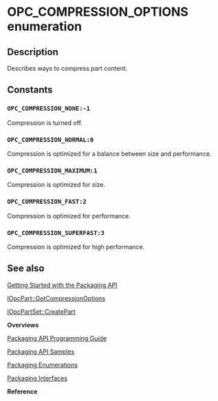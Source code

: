 # OPC_COMPRESSION_OPTIONS enumeration

## Description

Describes ways to compress part content.

## Constants

### `OPC_COMPRESSION_NONE:-1`

Compression is turned off.

### `OPC_COMPRESSION_NORMAL:0`

Compression is optimized for a balance between size and performance.

### `OPC_COMPRESSION_MAXIMUM:1`

Compression is optimized for size.

### `OPC_COMPRESSION_FAST:2`

Compression is optimized for performance.

### `OPC_COMPRESSION_SUPERFAST:3`

Compression is optimized for high performance.

## See also

[Getting Started with the Packaging API](https://learn.microsoft.com/previous-versions/windows/desktop/opc/packaging-api-overview)

[IOpcPart::GetCompressionOptions](https://learn.microsoft.com/previous-versions/windows/desktop/api/msopc/nf-msopc-iopcpart-getcompressionoptions)

[IOpcPartSet::CreatePart](https://learn.microsoft.com/previous-versions/windows/desktop/api/msopc/nf-msopc-iopcpartset-createpart)

**Overviews**

[Packaging API Programming Guide](https://learn.microsoft.com/previous-versions/windows/desktop/opc/packaging-programming-guide)

[Packaging API Samples](https://learn.microsoft.com/previous-versions/windows/desktop/opc/packaging-programming-samples)

[Packaging Enumerations](https://learn.microsoft.com/previous-versions/windows/desktop/opc/packaging-enumerations)

[Packaging Interfaces](https://learn.microsoft.com/previous-versions/windows/desktop/legacy/dd371635(v=vs.85))

**Reference**